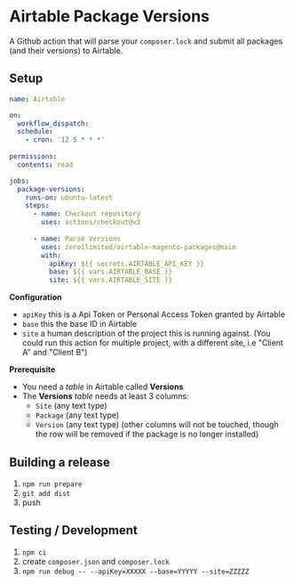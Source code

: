# Airtable Package Versions

A Github action that will parse your `composer.lock` and submit all packages (and their versions) to Airtable.

## Setup
```yml
name: Airtable

on:
  workflow_dispatch:
  schedule:
    - cron: '12 5 * * *'
  
permissions:
  contents: read

jobs:
  package-versions:
    runs-on: ubuntu-latest
    steps:
      - name: Checkout repository
        uses: actions/checkout@v3
        
      - name: Parse Versions
        uses: zero1limited/airtable-magento-packages@main
        with:
          apiKey: ${{ secrets.AIRTABLE_API_KEY }}
          base: ${{ vars.AIRTABLE_BASE }}
          site: ${{ vars.AIRTABLE_SITE }}
```

**Configuration**
- `apiKey` this is a Api Token or Personal Access Token granted by Airtable
- `base` this the base ID in Airtable
- `site` a human description of the project this is running against. (You could run this action for multiple project, with a different site, i.e "Client A" and "Client B")

**Prerequisite**
- You need a _table_ in Airtable called **Versions**
- The **Versions** _table_ needs at least 3 columns:
  - `Site` (any text type)
  - `Package` (any text type)
  - `Version` (any text type)
  (other columns will not be touched, though the row will be removed if the package is no longer installed)

## Building a release
1. `npm run prepare`
2. `git add dist`
3. push

## Testing / Development
1. `npm ci`
2. create `composer.json` and `composer.lock`
3. `npm run debug -- --apiKey=XXXXX --base=YYYYY --site=ZZZZZ`
  